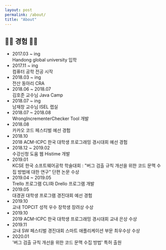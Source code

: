 ```yaml
---
layout: post
permalink: /about/
title: "About"
---
```

## 👩‍💻 경험 👩‍💻
* 2017.03 ~ ing  
Handong global university 입학
* 2017.11 ~ ing  
컴퓨터 공학 전공 시작
* 2018.03 ~ ing  
전산 동아리 CRA
* 2018.06 ~ 2018.07  
김호준 교수님 Java Camp
* 2018.07 ~ ing  
남재창 교수님 ISEL 랩실
* 2018.07 ~ 2018.08  
WrongIncrementerChecker Tool 개발
* 2018.08  
카카오 코드 페스티벌 예선 경험
* 2018.10  
2018 ACM-ICPC 한국 대학생 프로그래밍 경시대회 예선 경험
* 2018.12 ~ 2019.02  
수강신청 도움 웹 Histime 개발
* 2019.01  
KCSE 한국 소프트웨어공학 학술대회 : "버그 검출 규칙 개선을 위한 코드 문맥 수집 방법에 대한 연구" 단편 논문 수상
* 2019.04 ~ 2019.05  
Trello 프로그램 CLI화  Drello 프로그램 개발
* 2019.05  
대경권 대학생 프로그램 경진대회 예선 경험
* 2019.10  
교내 TOPCIT 성적 우수 장학생 장려상 수상
* 2019.10  
2019 ACM-ICPC 한국 대학생 프로그래밍 경시대회 교내 은상 수상
* 2019.11  
교내 SW 페스티벌 경진대회 스마트 애플리케이션 부문 최우수상 수상
* 2020.01  
'버그 검출 규칙 개선을 위한 코드 문맥 수집 방법' 특허 출원